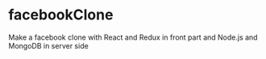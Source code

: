 # facebookClone
Make a facebook clone with React and Redux in front part and Node.js and MongoDB in server side
